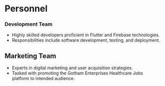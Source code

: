 # Personnel

### Development Team

- Highly skilled developers proficient in Flutter and Firebase technologies.
- Responsibilities include software development, testing, and deployment.

## Marketing Team

- Experts in digital marketing and user acquisition strategies.
- Tasked with promoting the Gotham Enterprises Healthcare Jobs platform to intended audience.